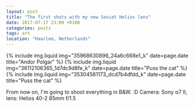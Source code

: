 ```yaml
---
layout: post
title: "The first shots with my new Soviet Helios lens"
date: 2017-07-17 23:09 +0100
categories: posts
tags: art
location: "Haarlem, Netherlands"
---
```


{% include img.liquid img="35968630896_24a6c668e1_k" date=page.date title="Andor Polgar" %}
{% include img.liquid img="36112106365_1d7dc9d8fe_k" date=page.date title="Puss the cat" %}
{% include img.liquid img="35304561173_dcd7b4dfdd_k" date=page.date title="Puss the cat" %}

From now on, I'm going to shoot everything in B&W. :D Camera: Sony α7 II, lens: Helios 40-2 85mm f/1.5
